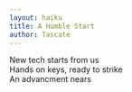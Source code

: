 ```yaml
---
layout: haiku
title: A Humble Start
author: Tascate
---
```


New tech starts from us <br>
Hands on keys, ready to strike <br>
An advancment nears <br>